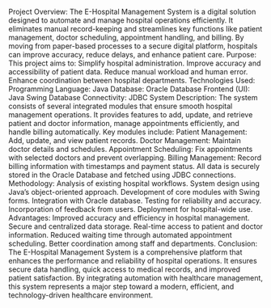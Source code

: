 Project Overview:
The E-Hospital Management System is a digital solution designed to automate and manage hospital operations efficiently. It eliminates manual record-keeping and streamlines key functions like patient management, doctor scheduling, appointment handling, and billing. By moving from paper-based processes to a secure digital platform, hospitals can improve accuracy, reduce delays, and enhance patient care.
Purpose:
This project aims to:
Simplify hospital administration.
Improve accuracy and accessibility of patient data.
Reduce manual workload and human error.
Enhance coordination between hospital departments.
Technologies Used:
Programming Language: Java
Database: Oracle Database
Frontend (UI): Java Swing
Database Connectivity: JDBC
System Description:
The system consists of several integrated modules that ensure smooth hospital management operations. It provides features to add, update, and retrieve patient and doctor information, manage appointments efficiently, and handle billing automatically.
Key modules include:
Patient Management: Add, update, and view patient records.
Doctor Management: Maintain doctor details and schedules.
Appointment Scheduling: Fix appointments with selected doctors and prevent overlapping.
Billing Management: Record billing information with timestamps and payment status.
All data is securely stored in the Oracle Database and fetched using JDBC connections.
Methodology:
Analysis of existing hospital workflows.
System design using Java’s object-oriented approach.
Development of core modules with Swing forms.
Integration with Oracle database.
Testing for reliability and accuracy.
Incorporation of feedback from users.
Deployment for hospital-wide use.
Advantages:
Improved accuracy and efficiency in hospital management.
Secure and centralized data storage.
Real-time access to patient and doctor information.
Reduced waiting time through automated appointment scheduling.
Better coordination among staff and departments.
Conclusion:
The E-Hospital Management System is a comprehensive platform that enhances the performance and reliability of hospital operations. It ensures secure data handling, quick access to medical records, and improved patient satisfaction. By integrating automation with healthcare management, this system represents a major step toward a modern, efficient, and technology-driven healthcare environment.

